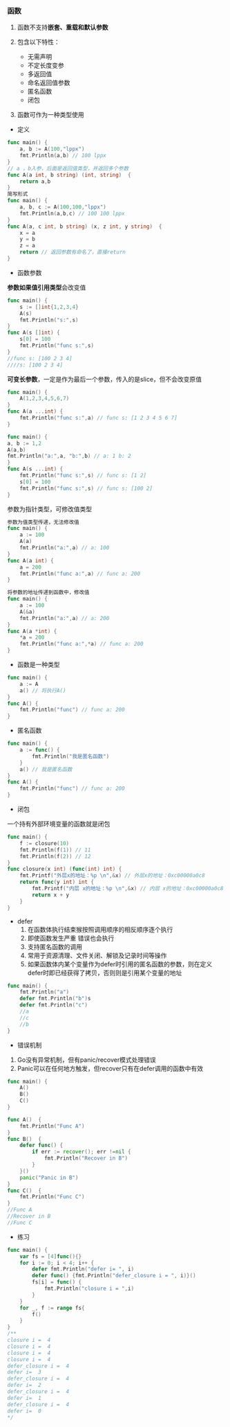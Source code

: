 ### 函数

1. 函数不支持**嵌套、重载和默认参数**

2. 包含以下特性：
   - 无需声明
   - 不定长度变参
   - 多返回值
   - 命名返回值参数
   - 匿名函数
   - 闭包
3. 函数可作为一种类型使用

- 定义

```go
func main() {
	a, b := A(100,"lppx")
	fmt.Println(a,b) // 100 lppx
}
// a ，b入参，后面是返回值类型，并返回多个参数
func A(a int, b string) (int, string)  {
	return a,b
}
简写形式
func main() {
	a, b, c := A(100,100,"lppx")
	fmt.Println(a,b,c) // 100 100 lppx
}
func A(a, c int, b string) (x, z int, y string)  {
	x = a
	y = b
	z = a
	return // 返回参数有命名了，直接return
}
```

- 函数参数

**参数如果值引用类型**会改变值

```go
func main() {
	s := []int{1,2,3,4}
	A(s)
	fmt.Println("s:",s)
}
func A(s []int) {
	s[0] = 100
	fmt.Println("func s:",s)
}
//func s: [100 2 3 4]
////s: [100 2 3 4]
```

**可变长参数**，一定是作为最后一个参数，传入的是slice，但不会改变原值

```go
func main() {
	A(1,2,3,4,5,6,7)
}
func A(a ...int) {
	fmt.Println("func s:",a) // func s: [1 2 3 4 5 6 7]
}

func main() {
a, b := 1,2
A(a,b)
fmt.Println("a:",a, "b:",b) // a: 1 b: 2
}
func A(s ...int) {
	fmt.Println("func s:",s) // func s: [1 2]
	s[0] = 100
	fmt.Println("func s:",s) // func s: [100 2]
}
```

参数为指针类型，可修改值类型

```go
参数为值类型传递，无法修改值
func main() {
	a := 100
	A(a)
	fmt.Println("a:",a) // a: 100
}
func A(a int) {
	a = 200
	fmt.Println("func a:",a) // func a: 200
}

将参数的地址传递到函数中，修改值
func main() {
	a := 100
	A(&a)
	fmt.Println("a:",a) // a: 200
}
func A(a *int) {
	*a = 200
	fmt.Println("func a:",*a) // func a: 200
}
```

- 函数是一种类型

```go
func main() {
	a := A
	a() // 将执行A()
}
func A() {
	fmt.Println("func") // func a: 200
}
```

- 匿名函数

```go
func main() {
	a := func() {
		fmt.Println("我是匿名函数")
	}
	a() // 我是匿名函数
}
func A() {
	fmt.Println("func") // func a: 200
}
```

- 闭包  

一个持有外部环境变量的函数就是闭包

```go
func main() {
	f := closure(10)
	fmt.Println(f(1)) // 11
	fmt.Println(f(2)) // 12
}
func closure(x int) (func(int) int) {
	fmt.Printf("外层x的地址：%p \n",&x) // 外层x的地址：0xc00000a0c8
	return func(y int) int {
		fmt.Printf("内层 x的地址：%p \n",&x) // 内层 x的地址：0xc00000a0c8 
		return x + y
	}
}
```

- defer
  1. 在函数体执行结束猴按照调用顺序的相反顺序逐个执行
  2. 即使函数发生严重 错误也会执行
  3. 支持匿名函数的调用
  4. 常用于资源清理、文件关闭、解锁及记录时间等操作
  5. 如果函数体内某个变量作为defer时引用的匿名函数的参数，则在定义defer时即已经获得了拷贝，否则则是引用某个变量的地址

```go
func main() {
	fmt.Println("a")
	defer fmt.Println("b")s
	defer fmt.Println("c")
	//a
	//c
	//b
}
```

- 错误机制

1. Go没有异常机制，但有panic/recover模式处理错误
2. Panic可以在任何地方触发，但recover只有在defer调用的函数中有效

```go
func main() {
	A()
	B()
	C()
}

func A()  {
	fmt.Println("Func A")
}
func B()  {
	defer func() {
		if err := recover(); err !=nil {
			fmt.Println("Recover in B")
		}
	}()
	panic("Panic in B")
}
func C()  {
	fmt.Println("Func C")
}
//Func A
//Recover in B
//Func C
```

- 练习

```go
func main() {
	var fs = [4]func(){}
	for i := 0; i < 4; i++ {
		defer fmt.Println("defer i= ", i)
		defer func() {fmt.Println("defer_closure i = ", i)}()
		fs[i] = func() {
			fmt.Println("closure i = ",i)
		}
	}
	for _, f := range fs{
		f()
	}
}
/**
closure i =  4
closure i =  4
closure i =  4
closure i =  4
defer_closure i =  4
defer i=  3
defer_closure i =  4
defer i=  2
defer_closure i =  4
defer i=  1
defer_closure i =  4
defer i=  0
*/
```

